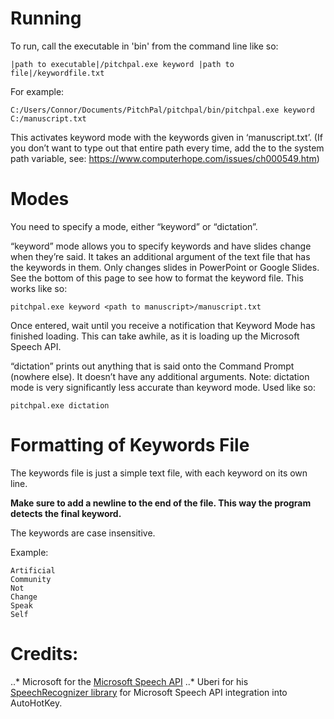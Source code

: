 # Running
To run, call the executable in 'bin' from the command line like so:

```|path to executable|/pitchpal.exe keyword |path to file|/keywordfile.txt```

For example:

```C:/Users/Connor/Documents/PitchPal/pitchpal/bin/pitchpal.exe keyword C:/manuscript.txt```

This activates keyword mode with the keywords given in ‘manuscript.txt’.
(If you don’t want to type out that entire path every time, add the <path to executable> to the system path variable, see: https://www.computerhope.com/issues/ch000549.htm)
# Modes
You need to specify a mode, either “keyword” or “dictation”.

“keyword” mode allows you to specify keywords and have slides change when they’re said. It takes an additional argument of the text file that has the keywords in them. Only changes slides in PowerPoint or Google Slides. See the bottom of this page to see how to format the keyword file. This works like so:

```pitchpal.exe keyword <path to manuscript>/manuscript.txt```

Once entered, wait until you receive a notification that Keyword Mode has finished loading. This can take awhile, as it is loading up the Microsoft Speech API.

“dictation” prints out anything that is said onto the Command Prompt (nowhere else). It doesn’t have any additional arguments.
Note: dictation mode is very significantly less accurate than keyword mode. Used like so:

```pitchpal.exe dictation```

# Formatting of Keywords File
The keywords file is just a simple text file, with each keyword on its own line. 

**Make sure to add a newline to the end of the file. This way the program detects the final keyword.** 

The keywords are case insensitive.

Example:
```
Artificial
Community
Not
Change
Speak
Self

```

# Credits:
..* Microsoft for the [Microsoft Speech API](https://msdn.microsoft.com/en-us/library/ee125663(v=vs.85).aspx)
..* Uberi for his [SpeechRecognizer library](https://autohotkey.com/board/topic/96450-speech-recognition/) for Microsoft Speech API integration into AutoHotKey.
